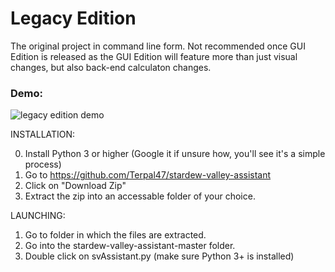# Legacy Edition
The original project in command line form. Not recommended once GUI Edition is released as the GUI Edition will feature more than just visual changes, but also back-end calculaton changes.

### Demo:
![legacy edition demo](http://i.imgur.com/b70fafe.gifv)

INSTALLATION:

0. Install Python 3 or higher (Google it if unsure how, you'll see it's a simple process)
1. Go to https://github.com/Terpal47/stardew-valley-assistant
2. Click on "Download Zip"
3. Extract the zip into an accessable folder of your choice.

LAUNCHING:

1. Go to folder in which the files are extracted.
2. Go into the stardew-valley-assistant-master folder.
3. Double click on svAssistant.py (make sure Python 3+ is installed)